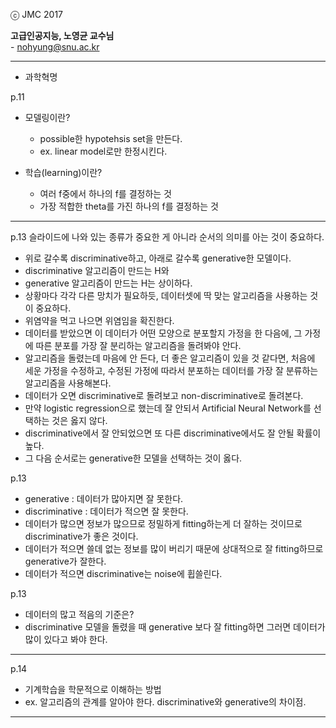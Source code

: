 
ⓒ JMC 2017

**고급인공지능, 노영균 교수님**  
\- nohyung@snu.ac.kr

---

+ 과학혁명

p.11
+ 모델링이란?
  + possible한 hypotehsis set을 만든다.
  + ex. linear model로만 한정시킨다.

+ 학습(learning)이란?
  + 여러 f중에서 하나의 f를 결정하는 것
  + 가장 적합한 theta를 가진 하나의 f를 결정하는 것

---

p.13 슬라이드에 나와 있는 종류가 중요한 게 아니라 순서의 의미를 아는 것이 중요하다.

+ 위로 갈수록 discriminative하고, 아래로 갈수록 generative한 모델이다.
+ discriminative 알고리즘이 만드는 H와
+ generative 알고리즘이 만드는 H는 상이하다.
+ 상황마다 각각 다른 망치가 필요하듯, 데이터셋에 딱 맞는 알고리즘을 사용하는 것이 중요하다.
+ 위염약을 먹고 나으면 위염임을 확진한다.
+ 데이터를 받았으면 이 데이터가 어떤 모양으로 분포할지 가정을 한 다음에, 그 가정에 따른 분포를 가장 잘 분리하는 알고리즘을 돌려봐야 안다.
+ 알고리즘을 돌렸는데 마음에 안 든다, 더 좋은 알고리즘이 있을 것 같다면, 처음에 세운 가정을 수정하고, 수정된 가정에 따라서 분포하는 데이터를 가장 잘 분류하는 알고리즘을 사용해본다.
+ 데이터가 오면 discriminative로 돌려보고 non-discriminative로 돌려본다.
+ 만약 logistic regression으로 했는데 잘 안되서 Artificial Neural Network를 선택하는 것은 옳지 않다.
+ discriminative에서 잘 안되었으면 또 다른 discriminative에서도 잘 안될 확률이 높다.
+ 그 다음 순서로는 generative한 모델을 선택하는 것이 옳다.


p.13

+ generative : 데이터가 많아지면 잘 못한다.
+ discriminative : 데이터가 적으면 잘 못한다.
+ 데이터가 많으면 정보가 많으므로 정밀하게 fitting하는게 더 잘하는 것이므로 discriminative가 좋은 것이다.
+ 데이터가 적으면 쓸데 없는 정보를 많이 버리기 때문에 상대적으로 잘 fitting하므로 generative가 잘한다.
+ 데이터가 적으면 discriminative는 noise에 휩쓸린다.

p.13

+ 데이터의 많고 적음의 기준은?
+ discriminative 모델을 돌렸을 때 generative 보다 잘 fitting하면 그러면 데이터가 많이 있다고 봐야 한다.

---

p.14

+ 기계학습을 학문적으로 이해하는 방법
+ ex. 알고리즘의 관계를 알아야 한다. discriminative와 generative의 차이점.

---
